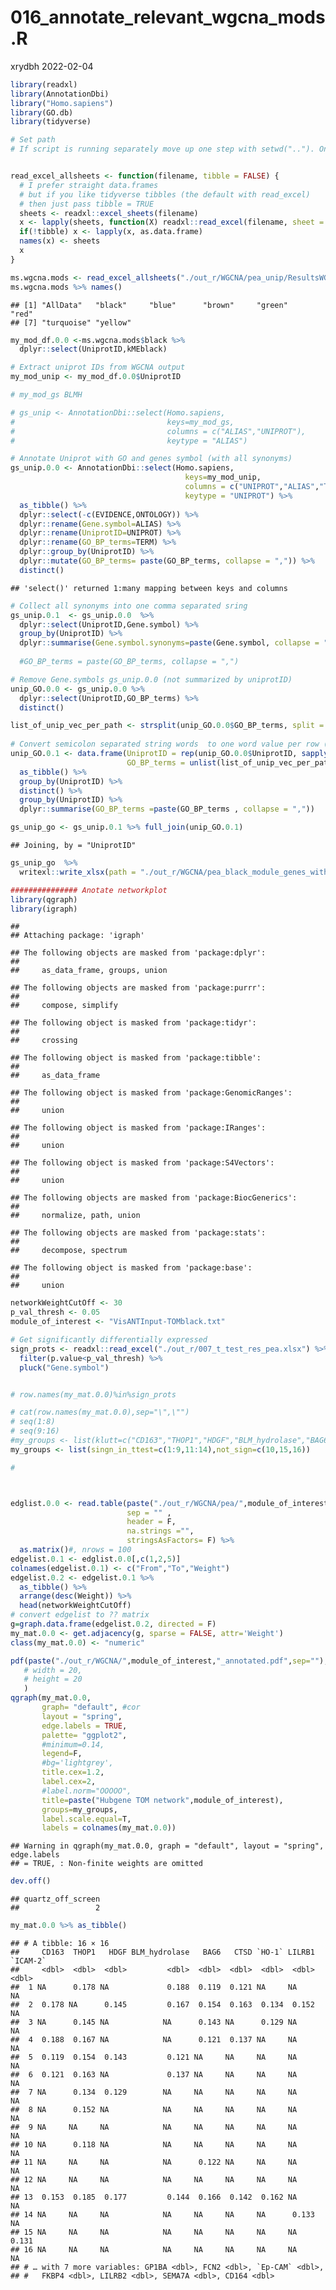 016\_annotate\_relevant\_wgcna\_mods.R
================
xrydbh
2022-02-04

``` r
library(readxl) 
library(AnnotationDbi)
library("Homo.sapiens")
library(GO.db)
library(tidyverse)

# Set path
# If script is running separately move up one step with setwd(".."). Only needed once (for first script run separately).


read_excel_allsheets <- function(filename, tibble = FALSE) {
  # I prefer straight data.frames
  # but if you like tidyverse tibbles (the default with read_excel)
  # then just pass tibble = TRUE
  sheets <- readxl::excel_sheets(filename)
  x <- lapply(sheets, function(X) readxl::read_excel(filename, sheet = X))
  if(!tibble) x <- lapply(x, as.data.frame)
  names(x) <- sheets
  x
}

ms.wgcna.mods <- read_excel_allsheets("./out_r/WGCNA/pea_unip/ResultsWGCNA.xlsx") 
ms.wgcna.mods %>% names()
```

    ## [1] "AllData"   "black"     "blue"      "brown"     "green"     "red"      
    ## [7] "turquoise" "yellow"

``` r
my_mod_df.0.0 <-ms.wgcna.mods$black %>% 
  dplyr::select(UniprotID,kMEblack)

# Extract uniprot IDs from WGCNA output
my_mod_unip <- my_mod_df.0.0$UniprotID

# my_mod_gs BLMH

# gs_unip <- AnnotationDbi::select(Homo.sapiens,
#                                  keys=my_mod_gs,
#                                  columns = c("ALIAS","UNIPROT"), 
#                                  keytype = "ALIAS")

# Annotate Uniprot with GO and genes symbol (with all synonyms)
gs_unip.0.0 <- AnnotationDbi::select(Homo.sapiens,
                                       keys=my_mod_unip,
                                       columns = c("UNIPROT","ALIAS","TERM"),     #,"ONTOLOGY","DEFINITION"
                                       keytype = "UNIPROT") %>% 
  as_tibble() %>% 
  dplyr::select(-c(EVIDENCE,ONTOLOGY)) %>% 
  dplyr::rename(Gene.symbol=ALIAS) %>% 
  dplyr::rename(UniprotID=UNIPROT) %>% 
  dplyr::rename(GO_BP_terms=TERM) %>% 
  dplyr::group_by(UniprotID) %>% 
  dplyr::mutate(GO_BP_terms= paste(GO_BP_terms, collapse = ",")) %>% 
  distinct()
```

    ## 'select()' returned 1:many mapping between keys and columns

``` r
# Collect all synonyms into one comma separated sring
gs_unip.0.1  <- gs_unip.0.0  %>% 
  dplyr::select(UniprotID,Gene.symbol) %>% 
  group_by(UniprotID) %>% 
  dplyr::summarise(Gene.symbol.synonyms=paste(Gene.symbol, collapse = ","))
  
  #GO_BP_terms = paste(GO_BP_terms, collapse = ",")

# Remove Gene.symbols gs_unip.0.0 (not summarized by uniprotID)
unip_GO.0.0 <- gs_unip.0.0 %>% 
  dplyr::select(UniprotID,GO_BP_terms) %>% 
  distinct()

list_of_unip_vec_per_path <- strsplit(unip_GO.0.0$GO_BP_terms, split = ",") # Conv first uniprot string to vector
  
# Convert semicolon separated string words  to one word value per row (https://stackoverflow.com/questions/15347282/split-delimited-strings-in-a-column-and-insert-as-new-rows)
unip_GO.0.1 <- data.frame(UniprotID = rep(unip_GO.0.0$UniprotID, sapply(list_of_unip_vec_per_path, length)), 
                          GO_BP_terms = unlist(list_of_unip_vec_per_path)) %>% 
  as_tibble() %>% 
  group_by(UniprotID) %>% 
  distinct() %>% 
  group_by(UniprotID) %>% 
  dplyr::summarise(GO_BP_terms =paste(GO_BP_terms , collapse = ","))

gs_unip_go <- gs_unip.0.1 %>% full_join(unip_GO.0.1)
```

    ## Joining, by = "UniprotID"

``` r
gs_unip_go  %>%
  writexl::write_xlsx(path = "./out_r/WGCNA/pea_black_module_genes_with_go.xlsx")

############### Anotate networkplot
library(qgraph)
library(igraph)
```

    ## 
    ## Attaching package: 'igraph'

    ## The following objects are masked from 'package:dplyr':
    ## 
    ##     as_data_frame, groups, union

    ## The following objects are masked from 'package:purrr':
    ## 
    ##     compose, simplify

    ## The following object is masked from 'package:tidyr':
    ## 
    ##     crossing

    ## The following object is masked from 'package:tibble':
    ## 
    ##     as_data_frame

    ## The following object is masked from 'package:GenomicRanges':
    ## 
    ##     union

    ## The following object is masked from 'package:IRanges':
    ## 
    ##     union

    ## The following object is masked from 'package:S4Vectors':
    ## 
    ##     union

    ## The following objects are masked from 'package:BiocGenerics':
    ## 
    ##     normalize, path, union

    ## The following objects are masked from 'package:stats':
    ## 
    ##     decompose, spectrum

    ## The following object is masked from 'package:base':
    ## 
    ##     union

``` r
networkWeightCutOff <- 30
p_val_thresh <- 0.05
module_of_interest <- "VisANTInput-TOMblack.txt"

# Get significantly differentially expressed
sign_prots <- readxl::read_excel("./out_r/007_t_test_res_pea.xlsx") %>% 
  filter(p.value<p_val_thresh) %>% 
  pluck("Gene.symbol")


# row.names(my_mat.0.0)%in%sign_prots

# cat(row.names(my_mat.0.0),sep="\",\"")
# seq(1:8)
# seq(9:16)
#my_groups <- list(klutt=c("CD163","THOP1","HDGF","BLM_hydrolase","BAG6","CTSD"),plutt=c("HO-1","LILRB1","ICAM-2","GP1BA","FCN2","Ep-CAM","FKBP4","LILRB2","SEMA7A","CD164"))
my_groups <- list(singn_in_ttest=c(1:9,11:14),not_sign=c(10,15,16))

#



edglist.0.0 <- read.table(paste("./out_r/WGCNA/pea/",module_of_interest,sep=""), 
                          sep = "" , 
                          header = F,
                          na.strings ="", 
                          stringsAsFactors= F) %>% 
  as.matrix()#, nrows = 100
edgelist.0.1 <- edglist.0.0[,c(1,2,5)]
colnames(edgelist.0.1) <- c("From","To","Weight")
edgelist.0.2 <- edgelist.0.1 %>% 
  as_tibble() %>% 
  arrange(desc(Weight)) %>% 
  head(networkWeightCutOff)
# convert edgelist to ?? matrix
g=graph.data.frame(edgelist.0.2, directed = F)
my_mat.0.0 <- get.adjacency(g, sparse = FALSE, attr='Weight')
class(my_mat.0.0) <- "numeric"

pdf(paste("./out_r/WGCNA/",module_of_interest,"_annotated.pdf",sep=""),
   # width = 20, 
   # height = 20
   ) 
qgraph(my_mat.0.0,
       graph= "default", #cor
       layout = "spring",
       edge.labels = TRUE,
       palette= "ggplot2",
       #minimum=0.14,
       legend=F,
       #bg='lightgrey',
       title.cex=1.2,
       label.cex=2,
       #label.norm="OOOOO",
       title=paste("Hubgene TOM network",module_of_interest),
       groups=my_groups,
       label.scale.equal=T,
       labels = colnames(my_mat.0.0))
```

    ## Warning in qgraph(my_mat.0.0, graph = "default", layout = "spring", edge.labels
    ## = TRUE, : Non-finite weights are omitted

``` r
dev.off()
```

    ## quartz_off_screen 
    ##                 2

``` r
my_mat.0.0 %>% as_tibble()
```

    ## # A tibble: 16 × 16
    ##     CD163  THOP1   HDGF BLM_hydrolase   BAG6   CTSD `HO-1` LILRB1 `ICAM-2`
    ##     <dbl>  <dbl>  <dbl>         <dbl>  <dbl>  <dbl>  <dbl>  <dbl>    <dbl>
    ##  1 NA      0.178 NA             0.188  0.119  0.121 NA     NA       NA    
    ##  2  0.178 NA      0.145         0.167  0.154  0.163  0.134  0.152   NA    
    ##  3 NA      0.145 NA            NA      0.143 NA      0.129 NA       NA    
    ##  4  0.188  0.167 NA            NA      0.121  0.137 NA     NA       NA    
    ##  5  0.119  0.154  0.143         0.121 NA     NA     NA     NA       NA    
    ##  6  0.121  0.163 NA             0.137 NA     NA     NA     NA       NA    
    ##  7 NA      0.134  0.129        NA     NA     NA     NA     NA       NA    
    ##  8 NA      0.152 NA            NA     NA     NA     NA     NA       NA    
    ##  9 NA     NA     NA            NA     NA     NA     NA     NA       NA    
    ## 10 NA      0.118 NA            NA     NA     NA     NA     NA       NA    
    ## 11 NA     NA     NA            NA      0.122 NA     NA     NA       NA    
    ## 12 NA     NA     NA            NA     NA     NA     NA     NA       NA    
    ## 13  0.153  0.185  0.177         0.144  0.166  0.142  0.162 NA       NA    
    ## 14 NA     NA     NA            NA     NA     NA     NA      0.133   NA    
    ## 15 NA     NA     NA            NA     NA     NA     NA     NA        0.131
    ## 16 NA     NA     NA            NA     NA     NA     NA     NA       NA    
    ## # … with 7 more variables: GP1BA <dbl>, FCN2 <dbl>, `Ep-CAM` <dbl>,
    ## #   FKBP4 <dbl>, LILRB2 <dbl>, SEMA7A <dbl>, CD164 <dbl>
